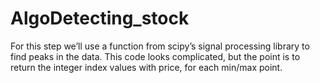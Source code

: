 # AlgoDetecting_stock
For this step we’ll use a function from scipy’s signal processing library to find peaks in the data.
This code looks complicated, but the point is to return the integer index values with price, for each min/max point.
